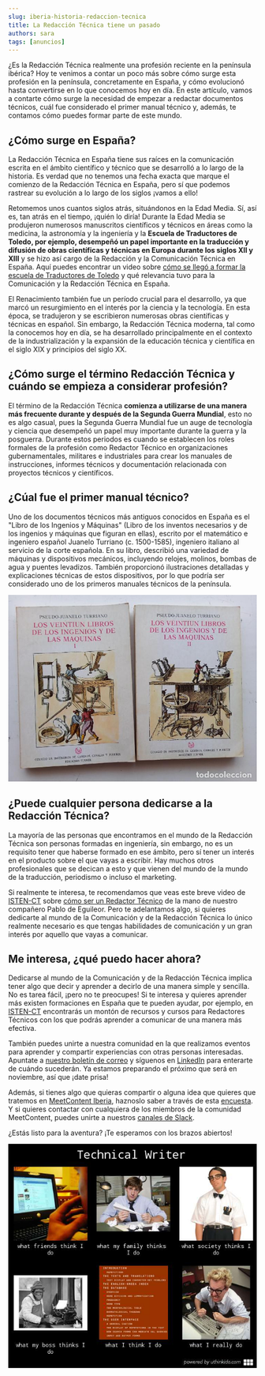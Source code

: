 ```yaml
---
slug: iberia-historia-redaccion-tecnica
title: La Redacción Técnica tiene un pasado
authors: sara
tags: [anuncios]
---
```

¿Es la Redacción Técnica realmente una profesión reciente en la península ibérica? Hoy te venimos a contar un poco más sobre cómo surge esta profesión en la península, concretamente en España, y cómo evolucionó hasta convertirse en lo que conocemos hoy en día. En este artículo, vamos a contarte cómo surge la necesidad de empezar a redactar documentos técnicos, cuál fue considerado el primer manual técnico y, además, te contamos cómo puedes formar parte de este mundo.

## ¿Cómo surge en España?

La Redacción Técnica en España tiene sus raíces en la comunicación escrita en el ámbito científico y técnico que se desarrolló a lo largo de la historia. Es verdad que no tenemos una fecha exacta que marque el comienzo de la Redacción Técnica en España, pero sí que podemos rastrear su evolución a lo largo de los siglos ¡vamos a ello! 

Retomemos unos cuantos siglos atrás, situándonos en la Edad Media. Sí, así es, tan atrás en el tiempo, ¡quién lo diría! Durante la Edad Media se produjeron numerosos manuscritos científicos y técnicos en áreas como la medicina, la astronomía y la ingeniería y la **Escuela de Traductores de Toledo, por ejemplo, desempeñó un papel importante en la traducción y difusión de obras científicas y técnicas en Europa durante los siglos XII y XIII** y se hizo así cargo de la Redacción y la Comunicación Técnica en España. Aquí puedes encontrar un video sobre [cómo se llegó a formar la escuela de Traductores de Toledo](https://www.youtube.com/watch?v=4NRT1RUyfsA) y qué relevancia tuvo para la Comunicación y la Redacción Técnica en España.

El Renacimiento también fue un período crucial para el desarrollo, ya que marcó un resurgimiento en el interés por la ciencia y la tecnología. En esta época, se tradujeron y se escribieron numerosas obras científicas y técnicas en español. Sin embargo, la Redacción Técnica moderna, tal como la conocemos hoy en día, se ha desarrollado principalmente en el contexto de la industrialización y la expansión de la educación técnica y científica en el siglo XIX y principios del siglo XX.

## ¿Cómo surge el término Redacción Técnica y cuándo se empieza a considerar profesión?

El término de la Redacción Técnica **comienza a utilizarse de una manera más frecuente durante y después de la Segunda Guerra Mundial**, esto no es algo casual, pues la Segunda Guerra Mundial fue un auge de tecnología y ciencia que desempeñó un papel muy importante durante la guerra y la posguerra. Durante estos periodos es cuando se establecen los roles formales de la profesión como Redactor Técnico en organizaciones gubernamentales, militares e industriales para crear los manuales de instrucciones, informes técnicos y documentación relacionada con proyectos técnicos y científicos. 

## ¿Cúal fue el primer manual técnico?

Uno de los documentos técnicos más antiguos conocidos en España es el "Libro de los Ingenios y Máquinas" (Libro de los inventos necesarios y de los ingenios y máquinas que figuran en ellas), escrito por el matemático e ingeniero español Juanelo Turriano (c. 1500-1585), ingeniero italiano al servicio de la corte española. En su libro, describió una variedad de máquinas y dispositivos mecánicos, incluyendo relojes, molinos, bombas de agua y puentes levadizos. También proporcionó ilustraciones detalladas y explicaciones técnicas de estos dispositivos, por lo que podría ser considerado uno de los primeros manuales técnicos de la península.

![iberia-historia-redaccion-tecnica-libro](static/img/iberia-historia-redaccion-tecnica-libro.jpg)

## ¿Puede cualquier persona dedicarse a la Redacción Técnica?

La mayoría de las personas que encontramos en el mundo de la Redacción Técnica son personas formadas en ingeniería, sin embargo, no es un requisito tener que haberse formado en ese ámbito, pero sí tener un interés en el producto sobre el que vayas a escribir. Hay muchos otros profesionales que se decican a esto y que vienen del mundo de la mundo de la traducción, periodismo o incluso el marketing.

Si realmente te interesa, te recomendamos que veas este breve video de [ISTEN-CT](https://isten-ct.com/) sobre [cómo ser un Redactor Técnico](https://www.youtube.com/watch?v=7sIRQjt_tcU) de la mano de nuestro compañero Pablo de Eguileor. Pero te adelantamos algo, si quieres dedicarte al mundo de la Comunicación y de la Redacción Técnica lo único realmente necesario es que tengas habilidades de comunicación y un gran interés por aquello que vayas a comunicar.

## Me interesa, ¿qué puedo hacer ahora?

Dedicarse al mundo de la Comunicación y de la Redacción Técnica implica tener algo que decir y aprender a decirlo de una manera simple y sencilla. No es tarea fácil, ¡pero no te preocupes! Si te interesa y quieres aprender más existen formaciones en España que te pueden ayudar, por ejemplo, en [ISTEN-CT](https://isten-ct.com/) encontrarás un montón de recursos y cursos para Redactores Técnicos con los que podrás aprender a comunicar de una manera más efectiva. 

También puedes unirte a nuestra comunidad en la que realizamos eventos para aprender y compartir experiencias con otras personas interesadas. Apuntate a [nuestro boletín de correo](https://meetcontent.github.io/iberia#newsletter-title) y síguenos en [LinkedIn](https://www.linkedin.com/company/100016156/) para enterarte de cuándo sucederán. Ya estamos preparando el próximo que será en noviembre, así que ¡date prisa!

Además, si tienes algo que quieras compartir o alguna idea que quieres que tratemos en [MeetContent Iberia](https://meetcontent.github.io/), haznoslo saber a través de esta [encuesta](https://us12.list-manage.com/survey?u=e3bb0652e72dbb8d536b7086d&id=df49e7e208&attribution=false).
Y si quieres contactar con cualquiera de los miembros de la comunidad MeetContent, puedes unirte a nuestros [canales de Slack](https://join.slack.com/t/meetcontent/shared_invite/enQtNDUyNDI2ODY2MTEyLTJmMjkxMGYwZjgwOTJhYjNjMzU5MWVjODNkYmZiNThkMDE4MDQzOTA0ODRhZTM2MDRkNmRiMTE3NWM4MmU2NzI).

¿Estás listo para la aventura? ¡Te esperamos con los brazos abiertos!

![iberia-historia-redaccion-tecnica](static/img/iberia-historia-redaccion-tecnica.jpg)
